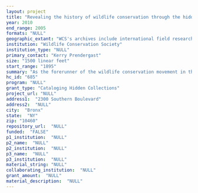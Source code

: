 ```yaml
--- 
layout: project 
title: "Revealing the history of wildlife conservation through the hidden archives at the Wildlife Conservation Society (New York Zoological Society)"
year: 2010
end_range: 2005
formats: "NULL"
geographic_extant: "WCS's archives include international field research as well as material strongly rooted in the cultural fabric of New York and the United States."
institution: "Wildlife Conservation Society"
institution_type: "NULL"
primary_contact: "Kerry Prendergast"
size: "1500 linear feet"
start_range: "1895"
summary: "As the forerunner of the wildlife conservation movement in the United States, WCS differs from contemporary zoos due to our commitment to scientific research since inception. WCS conservationists such as William Beebe and inspirational leaders such as Fairfield Osborn and William Hornaday have left an indelible mark on both the zoological and conservation communities, as well as a treasure trove of historical artifacts at WCS. Our archives range from detailed records, paintings, and drawings from terrestrial and oceanographic expeditions (1900-1948); to correspondence and clippings related to the American Bison Society (1905-1912); to necropsy reports (1901-1970); to photographs of landmarks and visitors to our parks (e.g., Helen Keller in 1923); to correspondence from Theodore Roosevelt to the fourth president of NYZS, Madison Grant (1899-1900). Documenting our activities at our five institutions within New York City (the Bronx Zoo, New York Aquarium, and Central Park, Prospect Park, and Queens zoos), our archives describe in detail the management of animals, the response of visitors, and the effectiveness of education programs. With regard to field studies in every part of the world, our archives chronicle the relationship between animals and their environments, the founding of national parks and wildlife reserves, and legislation affecting the future of wildlife."
hc_id: "685"
program: "NULL"
grant_type: "Cataloging Hidden Collections"
project_url: "NULL"
address1:  "2300 Southern Boulevard"
address2:  "NULL"
city:  "Bronx"
state:  "NY"
zip: "10460"
repository_url:  "NULL"
funded:  "FALSE"
p1_institution:  "NULL"
p2_name:  "NULL"
p2_institution:  "NULL"
p3_name:  "NULL"
p3_institution:  "NULL"
material_string: "NULL"
collaborating_institution:  "NULL"
grant_amount:  "NULL"
material_description:  "NULL"
---
```

